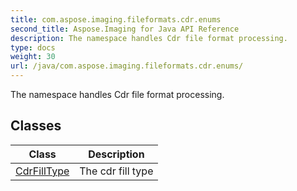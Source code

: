 ```yaml
---
title: com.aspose.imaging.fileformats.cdr.enums
second_title: Aspose.Imaging for Java API Reference
description: The namespace handles Cdr file format processing.
type: docs
weight: 30
url: /java/com.aspose.imaging.fileformats.cdr.enums/
---
```


The namespace handles Cdr file format processing.


## Classes

| Class | Description |
| --- | --- |
| [CdrFillType](../com.aspose.imaging.fileformats.cdr.enums/cdrfilltype) | The cdr fill type |
